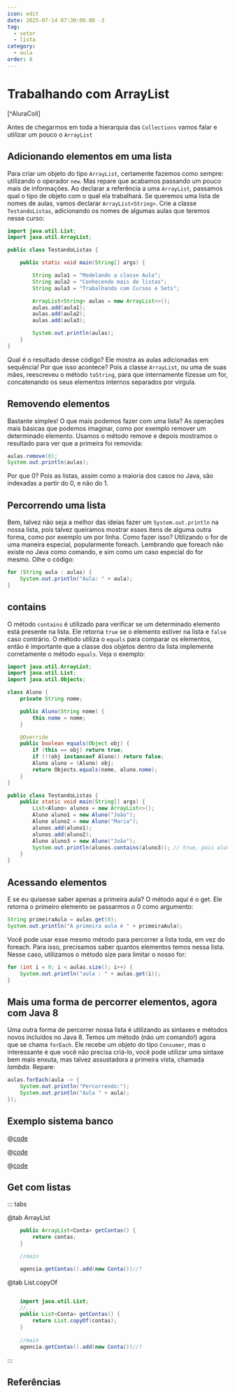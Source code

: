 ```yaml
---
icon: edit
date: 2025-07-14 07:30:00.00 -3
tag:
  - vetor
  - lista
category:
  - aula
order: 8
---
```


# Trabalhando com ArrayList

[^AluraColl]

Antes de chegarmos em toda a hierarquia das  `Collections` vamos falar e utilizar um pouco o `ArrayList`

## Adicionando elementos em uma lista

Para criar um objeto do tipo `ArrayList`, certamente fazemos como sempre: utilizando o operador `new`. Mas repare que acabamos passando um pouco mais de informações. Ao declarar a referência a uma `ArrayList`, passamos qual o tipo de objeto com o qual ela trabalhará. Se queremos uma lista de nomes de aulas, vamos declarar `ArrayList<String>`. Crie a classe `TestandoListas`, adicionando os nomes de algumas aulas que teremos nesse curso:

```java
import java.util.List;
import java.util.ArrayList;

public class TestandoListas {

    public static void main(String[] args) {

        String aula1 = "Modelando a classe Aula";
        String aula2 = "Conhecendo mais de listas";
        String aula3 = "Trabalhando com Cursos e Sets";

        ArrayList<String> aulas = new ArrayList<>();
        aulas.add(aula1);
        aulas.add(aula2);
        aulas.add(aula3);        

        System.out.println(aulas);
    }
}
```

Qual é o resultado desse código? Ele mostra as aulas adicionadas em sequência! Por que isso acontece? Pois a classe `ArrayList`, ou uma de suas mães, reescreveu o método `toString`, para que internamente fizesse um for, concatenando os seus elementos internos separados por vírgula.

## Removendo elementos

Bastante simples! O que mais podemos fazer com uma lista? As operações mais básicas que podemos imaginar, como por exemplo remover um determinado elemento. Usamos o método remove e depois mostramos o resultado para ver que a primeira foi removida:

```java
aulas.remove(0);
System.out.println(aulas);
```

Por que 0? Pois as listas, assim como a maioria dos casos no Java, são indexadas a partir do 0, e não do 1.

## Percorrendo uma lista

Bem, talvez não seja a melhor das ideias fazer um `System.out.println` na nossa lista, pois talvez queiramos mostrar esses itens de alguma outra forma, como por exemplo um por linha. Como fazer isso? Utilizando o for de uma maneira especial, popularmente foreach. Lembrando que foreach não existe no Java como comando, e sim como um caso especial do for mesmo. Olhe o código:

```java
for (String aula : aulas) {
    System.out.println("Aula: " + aula);
}
```

## contains

O método `contains` é utilizado para verificar se um determinado elemento está presente na lista. Ele retorna `true` se o elemento estiver na lista e `false` caso contrário. O método utiliza o `equals` para comparar os elementos, então é importante que a classe dos objetos dentro da lista implemente corretamente o método `equals`. Veja o exemplo:

```java
import java.util.ArrayList;
import java.util.List;  
import java.util.Objects;

class Aluno {
    private String nome;

    public Aluno(String nome) {
        this.nome = nome;
    }

    @Override
    public boolean equals(Object obj) {
        if (this == obj) return true;
        if (!(obj instanceof Aluno)) return false;
        Aluno aluno = (Aluno) obj;
        return Objects.equals(nome, aluno.nome);
    }
}

public class TestandoListas {
    public static void main(String[] args) {
        List<Aluno> alunos = new ArrayList<>();
        Aluno aluno1 = new Aluno("João");
        Aluno aluno2 = new Aluno("Maria");
        alunos.add(aluno1);
        alunos.add(aluno2);
        Aluno aluno3 = new Aluno("João");
        System.out.println(alunos.contains(aluno3)); // true, pois aluno3 é igual a aluno1
    }
}
```

## Acessando elementos

E se eu quisesse saber apenas a primeira aula? O método aqui é o get. Ele retorna o primeiro elemento se passarmos o 0 como argumento:

```java
String primeiraAula = aulas.get(0);
System.out.println("A primeira aula é " + primeiraAula);
```

Você pode usar esse mesmo método para percorrer a lista toda, em vez do foreach. Para isso, precisamos saber quantos elementos temos nessa lista. Nesse caso, utilizamos o método size para limitar o nosso for:
```java
for (int i = 0; i < aulas.size(); i++) {
    System.out.println("aula : " + aulas.get(i));
}
```

## Mais uma forma de percorrer elementos, agora com Java 8

Uma outra forma de percorrer nossa lista é utilizando as sintaxes e métodos novos incluídos no Java 8. Temos um método (não um comando!) agora que se chama `forEach`. Ele recebe um objeto do tipo `Consumer`, mas o interessante é que você não precisa criá-lo, você pode utilizar uma sintaxe bem mais enxuta, mas talvez assustadora a primeira vista, chamada *lambda*. Repare:

```java
aulas.forEach(aula -> {
    System.out.println("Percorrendo:");
    System.out.println("Aula " + aula);
});
```

## Exemplo sistema banco

@[code](./code/listExemploBanco/Conta.java)

@[code](./code/listExemploBanco/Agencia.java)

@[code](./code/listExemploBanco/App.java)

## Get com listas

::: tabs

@tab ArrayList

```java
    public ArrayList<Conta> getContas() {
        return contas;
    }

    //main

    agencia.getContas().add(new Conta())//?
```

@tab List.copyOf

```java

    import java.util.List;
    //...
    public List<Conta> getContas() {
        return List.copyOf(contas);
    }
    
    //main
    agencia.getContas().add(new Conta())//?
```

::: 





## Referências

<!-- @include: ../../includes/bib.md -->